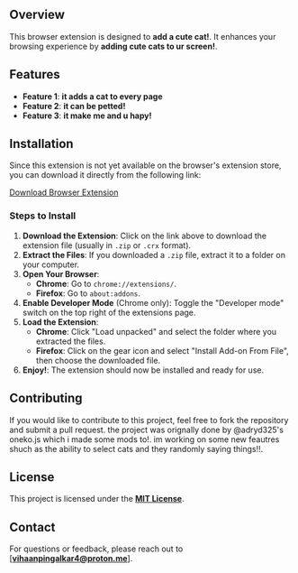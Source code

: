 
## Overview

This browser extension is designed to **add a cute cat!**. It enhances your browsing experience by **adding cute cats to ur screen!**. 

## Features

- **Feature 1**: **it adds a cat to every page**
- **Feature 2**: **it can be petted!**
- **Feature 3**: **it make me and u hapy!**

## Installation

Since this extension is not yet available on the browser's extension store, you can download it directly from the following link:

[Download Browser Extension](#)

### Steps to Install

1. **Download the Extension**: Click on the link above to download the extension file (usually in `.zip` or `.crx` format).
2. **Extract the Files**: If you downloaded a `.zip` file, extract it to a folder on your computer.
3. **Open Your Browser**:
   - **Chrome**: Go to `chrome://extensions/`.
   - **Firefox**: Go to `about:addons`.
4. **Enable Developer Mode** (Chrome only): Toggle the "Developer mode" switch on the top right of the extensions page.
5. **Load the Extension**:
   - **Chrome**: Click "Load unpacked" and select the folder where you extracted the files.
   - **Firefox**: Click on the gear icon and select "Install Add-on From File", then choose the downloaded file.
6. **Enjoy!**: The extension should now be installed and ready for use.

## Contributing

If you would like to contribute to this project, feel free to fork the repository and submit a pull request.
the project was orignally done by @adryd325's oneko.js which i made some mods to!.
im working on some new feautres shuch as the ability to select cats and they randomly saying things!!.

## License

This project is licensed under the [**MIT License**](LICENSE).

## Contact

For questions or feedback, please reach out to [**vihaanpingalkar4@proton.me**]. 
